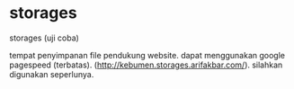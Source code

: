 storages
========

storages (uji coba)




tempat penyimpanan file pendukung website. dapat menggunakan google pagespeed (terbatas).
(http://kebumen.storages.arifakbar.com/). silahkan digunakan seperlunya.
